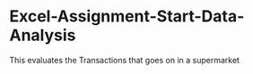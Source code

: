 # Excel-Assignment-Start-Data-Analysis
This evaluates the Transactions that goes on in a supermarket

